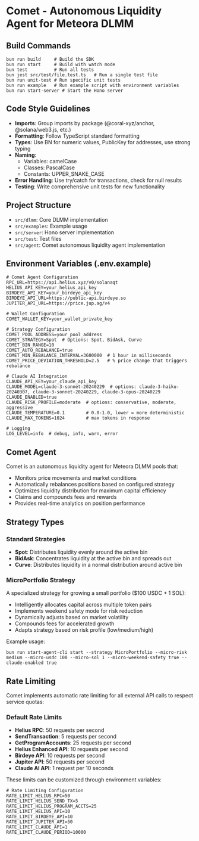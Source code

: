 # Comet - Autonomous Liquidity Agent for Meteora DLMM

## Build Commands
```
bun run build     # Build the SDK
bun run start     # Build with watch mode
bun test          # Run all tests
bun jest src/test/file.test.ts   # Run a single test file
bun run unit-test # Run specific unit tests
bun run example   # Run example script with environment variables
bun run start-server # Start the Hono server
```

## Code Style Guidelines
- **Imports**: Group imports by package (@coral-xyz/anchor, @solana/web3.js, etc.)
- **Formatting**: Follow TypeScript standard formatting
- **Types**: Use BN for numeric values, PublicKey for addresses, use strong typing
- **Naming**: 
  - Variables: camelCase
  - Classes: PascalCase
  - Constants: UPPER_SNAKE_CASE
- **Error Handling**: Use try/catch for transactions, check for null results
- **Testing**: Write comprehensive unit tests for new functionality

## Project Structure
- `src/dlmm`: Core DLMM implementation
- `src/examples`: Example usage
- `src/server`: Hono server implementation
- `src/test`: Test files
- `src/agent`: Comet autonomous liquidity agent implementation

## Environment Variables (.env.example)
```
# Comet Agent Configuration
RPC_URL=https://api.helius.xyz/v0/solanaqt
HELIUS_API_KEY=your_helius_api_key
BIRDEYE_API_KEY=your_birdeye_api_key
BIRDEYE_API_URL=https://public-api.birdeye.so
JUPITER_API_URL=https://price.jup.ag/v4

# Wallet Configuration
COMET_WALLET_KEY=your_wallet_private_key

# Strategy Configuration
COMET_POOL_ADDRESS=your_pool_address
COMET_STRATEGY=Spot  # Options: Spot, BidAsk, Curve
COMET_BIN_RANGE=10
COMET_AUTO_REBALANCE=true
COMET_MIN_REBALANCE_INTERVAL=3600000  # 1 hour in milliseconds
COMET_PRICE_DEVIATION_THRESHOLD=2.5   # % price change that triggers rebalance

# Claude AI Integration
CLAUDE_API_KEY=your_claude_api_key
CLAUDE_MODEL=claude-3-sonnet-20240229  # options: claude-3-haiku-20240307, claude-3-sonnet-20240229, claude-3-opus-20240229
CLAUDE_ENABLED=true
CLAUDE_RISK_PROFILE=moderate  # options: conservative, moderate, aggressive
CLAUDE_TEMPERATURE=0.1        # 0.0-1.0, lower = more deterministic
CLAUDE_MAX_TOKENS=1024        # max tokens in response

# Logging
LOG_LEVEL=info  # debug, info, warn, error
```

## Comet Agent
Comet is an autonomous liquidity agent for Meteora DLMM pools that:
- Monitors price movements and market conditions
- Automatically rebalances positions based on configured strategy
- Optimizes liquidity distribution for maximum capital efficiency
- Claims and compounds fees and rewards
- Provides real-time analytics on position performance

## Strategy Types

### Standard Strategies
- **Spot**: Distributes liquidity evenly around the active bin
- **BidAsk**: Concentrates liquidity at the active bin and spreads out
- **Curve**: Distributes liquidity in a normal distribution around active bin

### MicroPortfolio Strategy
A specialized strategy for growing a small portfolio ($100 USDC + 1 SOL):
- Intelligently allocates capital across multiple token pairs
- Implements weekend safety mode for risk reduction
- Dynamically adjusts based on market volatility
- Compounds fees for accelerated growth
- Adapts strategy based on risk profile (low/medium/high)

Example usage:
```
bun run start-agent-cli start --strategy MicroPortfolio --micro-risk medium --micro-usdc 100 --micro-sol 1 --micro-weekend-safety true --claude-enabled true
```

## Rate Limiting

Comet implements automatic rate limiting for all external API calls to respect service quotas:

### Default Rate Limits
- **Helius RPC**: 50 requests per second
- **SendTransaction**: 5 requests per second
- **GetProgramAccounts**: 25 requests per second
- **Helius Enhanced API**: 10 requests per second
- **Birdeye API**: 10 requests per second
- **Jupiter API**: 50 requests per second
- **Claude AI API**: 1 request per 10 seconds

These limits can be customized through environment variables:
```
# Rate Limiting Configuration
RATE_LIMIT_HELIUS_RPC=50
RATE_LIMIT_HELIUS_SEND_TX=5
RATE_LIMIT_HELIUS_PROGRAM_ACCTS=25
RATE_LIMIT_HELIUS_API=10
RATE_LIMIT_BIRDEYE_API=10
RATE_LIMIT_JUPITER_API=50
RATE_LIMIT_CLAUDE_API=1
RATE_LIMIT_CLAUDE_PERIOD=10000
```